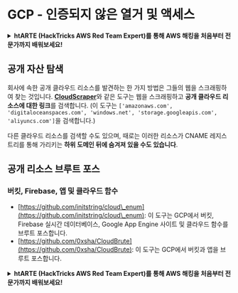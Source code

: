 # GCP - 인증되지 않은 열거 및 액세스

<details>

<summary><strong>htARTE (HackTricks AWS Red Team Expert)</strong></a><strong>를 통해 AWS 해킹을 처음부터 전문가까지 배워보세요!</strong></summary>

HackTricks를 지원하는 다른 방법:

* 회사를 **HackTricks에서 광고**하거나 **PDF로 HackTricks를 다운로드**하려면 [**SUBSCRIPTION PLANS**](https://github.com/sponsors/carlospolop)를 확인하세요!
* [**공식 PEASS & HackTricks 스웨그**](https://peass.creator-spring.com)를 얻으세요.
* [**The PEASS Family**](https://opensea.io/collection/the-peass-family)를 발견하세요. 독점적인 [**NFTs**](https://opensea.io/collection/the-peass-family) 컬렉션입니다.
* 💬 [**Discord 그룹**](https://discord.gg/hRep4RUj7f) 또는 [**텔레그램 그룹**](https://t.me/peass)에 **참여**하거나 **Twitter** 🐦 [**@carlospolopm**](https://twitter.com/carlospolopm)을 **팔로우**하세요.
* **HackTricks**와 **HackTricks Cloud** github 저장소에 PR을 제출하여 **해킹 트릭을 공유**하세요.

</details>

## 공개 자산 탐색

회사에 속한 공개 클라우드 리소스를 발견하는 한 가지 방법은 그들의 웹을 스크래핑하여 찾는 것입니다. [**CloudScraper**](https://github.com/jordanpotti/CloudScraper)와 같은 도구는 웹을 스크래핑하고 **공개 클라우드 리소스에 대한 링크**를 검색합니다. (이 도구는 `['amazonaws.com', 'digitaloceanspaces.com', 'windows.net', 'storage.googleapis.com', 'aliyuncs.com']`을 검색합니다.)

다른 클라우드 리소스를 검색할 수도 있으며, 때로는 이러한 리소스가 CNAME 레지스트리를 통해 가리키는 **하위 도메인 뒤에 숨겨져 있을 수도 있습니다**.

## 공개 리소스 브루트 포스

### 버킷, Firebase, 앱 및 클라우드 함수

* [https://github.com/initstring/cloud\_enum](https://github.com/initstring/cloud\_enum): 이 도구는 GCP에서 버킷, Firebase 실시간 데이터베이스, Google App Engine 사이트 및 클라우드 함수를 브루트 포스합니다.
* [https://github.com/0xsha/CloudBrute](https://github.com/0xsha/CloudBrute): 이 도구는 GCP에서 버킷과 앱을 브루트 포스합니다.

<details>

<summary><strong>htARTE (HackTricks AWS Red Team Expert)</strong></a><strong>를 통해 AWS 해킹을 처음부터 전문가까지 배워보세요!</strong></summary>

HackTricks를 지원하는 다른 방법:

* 회사를 **HackTricks에서 광고**하거나 **PDF로 HackTricks를 다운로드**하려면 [**SUBSCRIPTION PLANS**](https://github.com/sponsors/carlospolop)를 확인하세요!
* [**공식 PEASS & HackTricks 스웨그**](https://peass.creator-spring.com)를 얻으세요.
* [**The PEASS Family**](https://opensea.io/collection/the-peass-family)를 발견하세요. 독점적인 [**NFTs**](https://opensea.io/collection/the-peass-family) 컬렉션입니다.
* 💬 [**Discord 그룹**](https://discord.gg/hRep4RUj7f) 또는 [**텔레그램 그룹**](https://t.me/peass)에 **참여**하거나 **Twitter** 🐦 [**@carlospolopm**](https://twitter.com/carlospolopm)을 **팔로우**하세요.
* **HackTricks**와 **HackTricks Cloud** github 저장소에 PR을 제출하여 **해킹 트릭을 공유**하세요.

</details>
